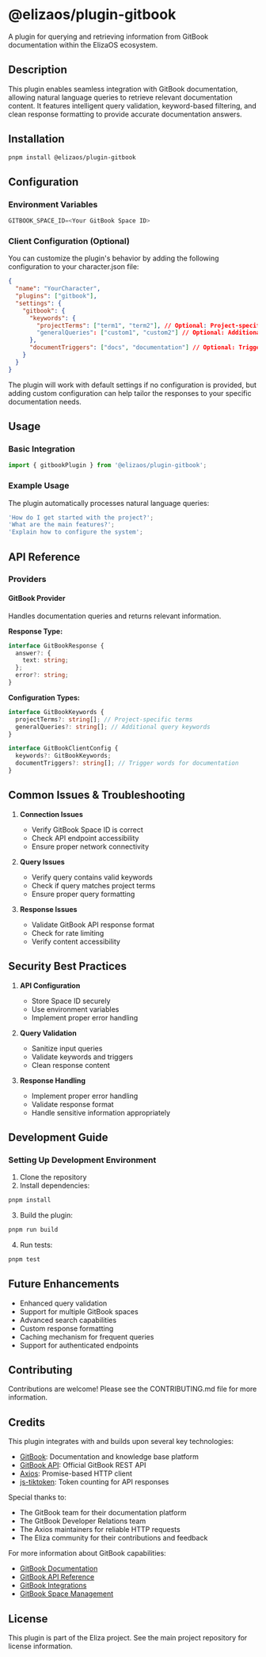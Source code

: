 # @elizaos/plugin-gitbook

A plugin for querying and retrieving information from GitBook documentation within the ElizaOS ecosystem.

## Description

This plugin enables seamless integration with GitBook documentation, allowing natural language queries to retrieve relevant documentation content. It features intelligent query validation, keyword-based filtering, and clean response formatting to provide accurate documentation answers.

## Installation

```bash
pnpm install @elizaos/plugin-gitbook
```

## Configuration

### Environment Variables

```typescript
GITBOOK_SPACE_ID=<Your GitBook Space ID>
```

### Client Configuration (Optional)

You can customize the plugin's behavior by adding the following configuration to your character.json file:

```json
{
  "name": "YourCharacter",
  "plugins": ["gitbook"],
  "settings": {
    "gitbook": {
      "keywords": {
        "projectTerms": ["term1", "term2"], // Optional: Project-specific terms to match
        "generalQueries": ["custom1", "custom2"] // Optional: Additional query keywords
      },
      "documentTriggers": ["docs", "documentation"] // Optional: Trigger words for documentation
    }
  }
}
```

The plugin will work with default settings if no configuration is provided, but adding custom configuration can help tailor the responses to your specific documentation needs.

## Usage

### Basic Integration

```typescript
import { gitbookPlugin } from '@elizaos/plugin-gitbook';
```

### Example Usage

The plugin automatically processes natural language queries:

```typescript
'How do I get started with the project?';
'What are the main features?';
'Explain how to configure the system';
```

## API Reference

### Providers

#### GitBook Provider

Handles documentation queries and returns relevant information.

**Response Type:**

```typescript
interface GitBookResponse {
  answer?: {
    text: string;
  };
  error?: string;
}
```

**Configuration Types:**

```typescript
interface GitBookKeywords {
  projectTerms?: string[]; // Project-specific terms
  generalQueries?: string[]; // Additional query keywords
}

interface GitBookClientConfig {
  keywords?: GitBookKeywords;
  documentTriggers?: string[]; // Trigger words for documentation
}
```

## Common Issues & Troubleshooting

1. **Connection Issues**

   - Verify GitBook Space ID is correct
   - Check API endpoint accessibility
   - Ensure proper network connectivity

2. **Query Issues**

   - Verify query contains valid keywords
   - Check if query matches project terms
   - Ensure proper query formatting

3. **Response Issues**
   - Validate GitBook API response format
   - Check for rate limiting
   - Verify content accessibility

## Security Best Practices

1. **API Configuration**

   - Store Space ID securely
   - Use environment variables
   - Implement proper error handling

2. **Query Validation**

   - Sanitize input queries
   - Validate keywords and triggers
   - Clean response content

3. **Response Handling**
   - Implement proper error handling
   - Validate response format
   - Handle sensitive information appropriately

## Development Guide

### Setting Up Development Environment

1. Clone the repository
2. Install dependencies:

```bash
pnpm install
```

3. Build the plugin:

```bash
pnpm run build
```

4. Run tests:

```bash
pnpm test
```

## Future Enhancements

- Enhanced query validation
- Support for multiple GitBook spaces
- Advanced search capabilities
- Custom response formatting
- Caching mechanism for frequent queries
- Support for authenticated endpoints

## Contributing

Contributions are welcome! Please see the CONTRIBUTING.md file for more information.

## Credits

This plugin integrates with and builds upon several key technologies:

- [GitBook](https://www.gitbook.com/): Documentation and knowledge base platform
- [GitBook API](https://developer.gitbook.com/): Official GitBook REST API
- [Axios](https://axios-http.com/): Promise-based HTTP client
- [js-tiktoken](https://github.com/dqbd/tiktoken): Token counting for API responses

Special thanks to:

- The GitBook team for their documentation platform
- The GitBook Developer Relations team
- The Axios maintainers for reliable HTTP requests
- The Eliza community for their contributions and feedback

For more information about GitBook capabilities:

- [GitBook Documentation](https://docs.gitbook.com/)
- [GitBook API Reference](https://developer.gitbook.com/reference)
- [GitBook Integrations](https://docs.gitbook.com/integrations/git-sync)
- [GitBook Space Management](https://docs.gitbook.com/space/space-management)

## License

This plugin is part of the Eliza project. See the main project repository for license information.
